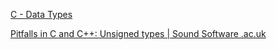  [C - Data Types](https://www.tutorialspoint.com/cprogramming/c_data_types.htm) 

 [Pitfalls in C and C++: Unsigned types | Sound Software .ac.uk](http://soundsoftware.ac.uk/c-pitfall-unsigned.html#:~:text=C%20and%20C%2B%2B%20are%20unusual,that%20can%20never%20be%20negative.) 